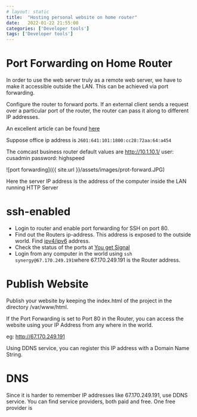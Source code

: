 ```yaml
---
# layout: static
title:  "Hosting personal website on home router"
date:   2022-01-22 21:55:00
categories: ['Developer tools']
tags: ['Developer tools']
---
```


# Port Forwarding on Home Router

In order to use the web server truly as a remote web server, we have to make it
accessible outside the LAN. This can be achieved via port forwarding.

Configure the router to forward ports. If an external client sends a request
over a particular port of the router, the router can pass it along to different
IP addresses.

An excellent article can be
found [here](http://www.howtogeek.com/66214/how-to-forward-ports-on-your-router/)

Suppose office ip address is `2601:641:101:1800:cc28:72aa:64:a454`

The comcast business router default values are
http://10.1.10.1/
user: cusadmin
password: highspeed

![port forwarding]({{ site.url }}/assets/images/prot-forward.JPG)

Here the server IP address is the address of the computer inside the LAN running
HTTP Server

# ssh-enabled

* Login to router and enable port forwarding for SSH on port 80.
* Find out the Routers ip-address. This address is exposed to the outside world.
  Find [ipv4/ipv6](http://ipv4.whatismyv6.com/) address.
* Check the status of the ports
  at [You get Signal](http://www.yougetsignal.com/tools/open-ports/)
* Login from any computer in the world using `ssh synergy@67.170.249.191`where
  67.170.249.191 is the Router address.

# Publish Website

Publish your website by keeping the index.html of the project in the directory
/var/www/html.

If the Port Forwarding is set to Port 80 in the Router, you can access the
website using your IP Address from any where in the world.

eg: http://67.170.249.191

Using DDNS service, you can register this IP address with a Domain Name String.

# DNS

Since it is harder to remember IP addresses like 67.170.249.191, use DDNS
service. You can find service providers, both paid and free. One free provider
is 


